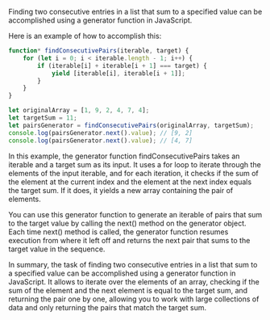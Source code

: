 Finding two consecutive entries in a list that sum to a specified value can be accomplished using a generator function in JavaScript.

Here is an example of how to accomplish this:
```javascript
function* findConsecutivePairs(iterable, target) {
    for (let i = 0; i < iterable.length - 1; i++) {
        if (iterable[i] + iterable[i + 1] === target) {
            yield [iterable[i], iterable[i + 1]];
        }
    }
}

let originalArray = [1, 9, 2, 4, 7, 4];
let targetSum = 11;
let pairsGenerator = findConsecutivePairs(originalArray, targetSum);
console.log(pairsGenerator.next().value); // [9, 2]
console.log(pairsGenerator.next().value); // [4, 7]
```
In this example, the generator function findConsecutivePairs takes an iterable and a target sum as its input. It uses a for loop to iterate through the elements of the input iterable, and for each iteration, it checks if the sum of the element at the current index and the element at the next index equals the target sum. If it does, it yields a new array containing the pair of elements.

You can use this generator function to generate an iterable of pairs that sum to the target value by calling the next() method on the generator object. Each time next() method is called, the generator function resumes execution from where it left off and returns the next pair that sums to the target value in the sequence.

In summary, the task of finding two consecutive entries in a list that sum to a specified value can be accomplished using a generator function in JavaScript. It allows to iterate over the elements of an array, checking if the sum of the element and the next element is equal to the target sum, and returning the pair one by one, allowing you to work with large collections of data and only returning the pairs that match the target sum.